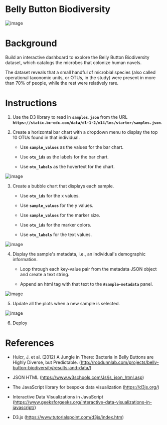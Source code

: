 # Belly Button Biodiversity

![image](https://github.com/user-attachments/assets/81b36518-6779-4512-b300-0df0c41c3d76)

# Background

Build an interactive dashboard to explore the Belly Button Biodiversity dataset, which catalogs the microbes that colonize human navels.

The dataset reveals that a small handful of microbial species (also called operational taxonomic units, or OTUs, in the study) were present in more than 70% of people, while the rest were relatively rare.

# Instructions

1. Use the D3 library to read in **`samples.json`** from the URL **`https://static.bc-edx.com/data/dl-1-2/m14/lms/starter/samples.json`**.

2. Create a horizontal bar chart with a dropdown menu to display the top 10 OTUs found in that individual.

    * Use **`sample_values`** as the values for the bar chart.

    * Use **`otu_ids`** as the labels for the bar chart.

    * Use **`otu_labels`** as the hovertext for the chart.

![image](https://github.com/user-attachments/assets/77c13acd-967f-42f0-9383-5d703c9406e9)

3. Create a bubble chart that displays each sample.

    * Use **`otu_ids`** for the x values.

    * Use **`sample_values`** for the y values.

    * Use **`sample_values`** for the marker size.

    * Use **`otu_ids`** for the marker colors.

    * Use **`otu_labels`** for the text values.
  
![image](https://github.com/user-attachments/assets/b45dd06f-29b5-435a-9c12-a26e503f5cfe)

4. Display the sample's metadata, i.e., an individual's demographic information.

    * Loop through each key-value pair from the metadata JSON object and create a text string.

    * Append an html tag with that text to the **`#sample-metadata`** panel.
  
![image](https://github.com/user-attachments/assets/5d425fb6-195f-43cc-99dd-4c99e82226eb)

5. Update all the plots when a new sample is selected.

![image](https://github.com/user-attachments/assets/c828d4dd-123a-4cf5-8e5d-8a0404e2ecf3)

6. Deploy

# References

* Hulcr, J. et al. (2012) A Jungle in There: Bacteria in Belly Buttons are Highly Diverse, but Predictable. (http://robdunnlab.com/projects/belly-button-biodiversity/results-and-data/)

* JSON HTML (https://www.w3schools.com/Js/js_json_html.asp)

* The JavaScript library for bespoke data visualization (https://d3js.org/)

* Interactive Data Visualizations in JavaScript (https://www.geeksforgeeks.org/interactive-data-visualizations-in-javascript/)

* D3.js (https://www.tutorialspoint.com/d3js/index.htm)
